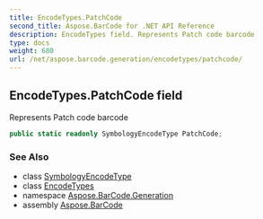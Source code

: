 ```yaml
---
title: EncodeTypes.PatchCode
second_title: Aspose.BarCode for .NET API Reference
description: EncodeTypes field. Represents Patch code barcode
type: docs
weight: 680
url: /net/aspose.barcode.generation/encodetypes/patchcode/
---
```

## EncodeTypes.PatchCode field

Represents Patch code barcode

```csharp
public static readonly SymbologyEncodeType PatchCode;
```

### See Also

* class [SymbologyEncodeType](../../symbologyencodetype/)
* class [EncodeTypes](../)
* namespace [Aspose.BarCode.Generation](../../../aspose.barcode.generation/)
* assembly [Aspose.BarCode](../../../)


